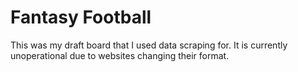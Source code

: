 # Fantasy Football
 This was my draft board that I used data scraping for. It is currently unoperational due to websites changing their format.
